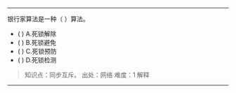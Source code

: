 ---
银行家算法是一种（ ）算法。
- ( ) A.死锁解除 
- ( ) B.死锁避免 
- ( ) C.死锁预防 
- ( ) D.死锁检测

> 知识点：同步互斥。
> 出处：网络
> 难度：1
> 解释

---